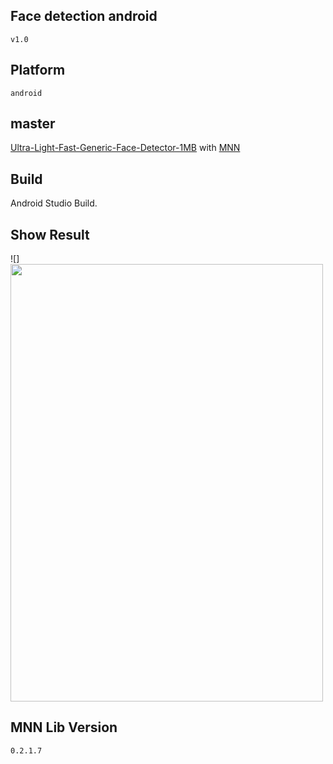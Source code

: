 ## Face detection android
    v1.0
## Platform 
    android
## master
[Ultra-Light-Fast-Generic-Face-Detector-1MB](https://github.com/Linzaer/Ultra-Light-Fast-Generic-Face-Detector-1MB) with [MNN](https://github.com/alibaba/MNN)

## Build
Android Studio Build.

## Show Result
![]<img width="500" height="700" src="https://github.com/jackweiwang/Android-FaceDetection-UltraNet-MNN/blob/master/res_img/result.jpg"/>
## MNN Lib Version 
    0.2.1.7
